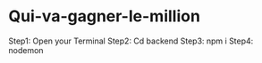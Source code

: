 # Qui-va-gagner-le-million
Step1: Open your Terminal
Step2: Cd backend 
Step3: npm i 
Step4: nodemon
